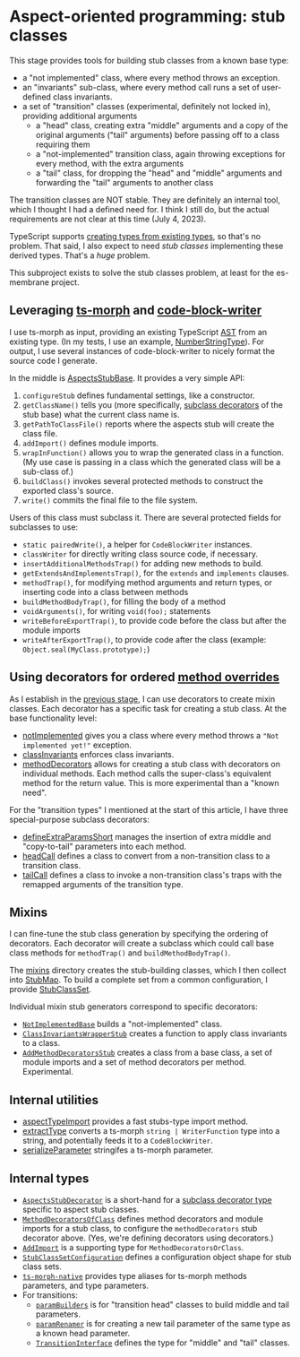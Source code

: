 # Aspect-oriented programming: stub classes

This stage provides tools for building stub classes from a known base type:

- a "not implemented" class, where every method throws an exception.
- an "invariants" sub-class, where every method call runs a set of user-defined class invariants.
- a set of "transition" classes (experimental, definitely not locked in), providing additional arguments
  - a "head" class, creating extra "middle" arguments and a copy of the original arguments ("tail" arguments) before passing off to a class requiring them
  - a "not-implemented" transition class, again throwing exceptions for every method, with the extra arguments
  - a "tail" class, for dropping the "head" and "middle" arguments and forwarding the "tail" arguments to another class

The transition classes are NOT stable.  They are definitely an internal tool, which I thought I had a defined need for.  I think I still do, but the actual requirements are not clear at this time (July 4, 2023).

TypeScript supports [creating types from existing types](https://www.typescriptlang.org/docs/handbook/2/types-from-types.html), so that's no problem.  That said, I also expect to need _stub classes_ implementing these derived types.  That's a _huge_ problem.

This subproject exists to solve the stub classes problem, at least for the es-membrane project.

## Leveraging [ts-morph](https://ts-morph.com) and [code-block-writer](https://github.com/dsherret/code-block-writer)

I use ts-morph as input, providing an existing TypeScript [AST](https://en.wikipedia.org/wiki/Abstract_syntax_tree) from an existing type.  (In my tests, I use an example, [NumberStringType](./fixtures/types/NumberStringType.d.mts)).  For output, I use several instances of code-block-writer to nicely format the source code I generate.

In the middle is [AspectsStubBase](./source/base/baseStub.mts).  It provides a very simple API:

1. `configureStub` defines fundamental settings, like a constructor.
2. `getClassName()` tells you (more specifically, [subclass decorators](../_02_mixin_decorators/) of the stub base) what the current class name is.
3. `getPathToClassFile()` reports where the aspects stub will create the class file.
4. `addImport()` defines module imports.
5. `wrapInFunction()` allows you to wrap the generated class in a function.  (My use case is passing in a class which the generated class will be a sub-class of.)
6. `buildClass()` invokes several protected methods to construct the exported class's source.
7. `write()` commits the final file to the file system.

Users of this class must subclass it.  There are several protected fields for subclasses to use:

- `static pairedWrite()`, a helper for `CodeBlockWriter` instances.
- `classWriter` for directly writing class source code, if necessary.
- `insertAdditionalMethodsTrap()` for adding new methods to build.
- `getExtendsAndImplementsTrap()`, for the `extends` and `implements` clauses.
- `methodTrap()`, for modifying method arguments and return types, or inserting code into a class between methods
- `buildMethodBodyTrap()`, for filling the body of a method
- `voidArguments()`, for writing `void(foo);` statements
- `writeBeforeExportTrap()`, to provide code before the class but after the module imports
- `writeAfterExportTrap()`, to provide code after the class (example: `Object.seal(MyClass.prototype);`)

## Using decorators for ordered [method overrides](https://www.typescriptlang.org/docs/handbook/2/classes.html#overriding-methods)

As I establish in the [previous stage](../_02_mixin_decorators/README.md), I can use decorators to create mixin classes.  Each decorator has a specific task for creating a stub class.  At the base functionality level:

- [notImplemented](./source/decorators/notImplemented.mts) gives you a class where every method throws a `"Not implemented yet!"` exception.
- [classInvariants](./source/decorators/classInvariants.mts) enforces class invariants.
- [methodDecorators](./source/decorators/methodDecorators.mts) allows for creating a stub class with decorators on individual methods.  Each method calls the super-class's equivalent method for the return value.  This is more experimental than a "known need".

For the "transition types" I mentioned at the start of this article, I have three special-purpose subclass decorators:

- [defineExtraParamsShort](./source/decorators/defineExtraParamsShort.mts) manages the insertion of extra middle and "copy-to-tail" parameters into each method.
- [headCall](./source/decorators/headCall.mts) defines a class to convert from a non-transition class to a transition class.
- [tailCall](./source/decorators/tailCall.mts) defines a class to invoke a non-transition class's traps with the remapped arguments of the transition type.

## Mixins

I can fine-tune the stub class generation by specifying the ordering of decorators.  Each decorator will create a subclass which could call base class methods for `methodTrap()` and `buildMethodBodyTrap()`.

The [mixins](./source/mixins) directory creates the stub-building classes, which I then collect into [StubMap](./source/StubMap.mts).  To build a complete set from a common configuration, I provide [StubClassSet](./source/StubClassSet.mts).

Individual mixin stub generators correspond to specific decorators:

- [`NotImplementedBase`](./source/mixins/NotImplementedBase.mts) builds a "not-implemented" class.
- [`ClassInvariantsWrapperStub`](./source/mixins/ClassInvariantsWrapperStub.mts) creates a function to apply class invariants to a class.
- [`AddMethodDecoratorsStub`](./source/mixins/AddMethodDecoratorsStub.mts) creates a class from a base class, a set of module imports and a set of method decorators per method.  Experimental.

## Internal utilities

- [aspectTypeImport](./source/utilities/aspectTypeImport.mts) provides a fast stubs-type import method.
- [extractType](./source/utilities/extractType.mts) converts a ts-morph `string | WriterFunction` type into a string, and potentially feeds it to a `CodeBlockWriter`.
- [serializeParameter](./source/utilities/serializeParameter.mts) stringifes a ts-morph parameter.

## Internal types

- [`AspectsStubDecorator`](./source/types/AspectsStubDecorator.d.mts) is a short-hand for a [subclass decorator type](../_02_mixin_decorators/source/types/SubclassDecorator.d.mts) specific to aspect stub classes.
- [`MethodDecoratorsOfClass`](./source/types/MethodDecoratorsOfClass.d.mts) defines method decorators and module imports for a stub class, to configure the `methodDecorators` stub decorator above.  (Yes, we're defining decorators using decorators.)
- [`AddImport`](./source/types/AddImport.d.mts) is a supporting type for `MethodDecoratorsOrClass`.
- [`StubClassSetConfiguration`](./source/types/StubClassSetConfiguration.d.mts) defines a configuration object shape for stub class sets.
- [`ts-morph-native`](./source/types/ts-morph-native.d.mts) provides type aliases for ts-morph methods parameters, and type parameters.
- For transitions:
  - [`paramBuilders`](./source/types/paramBuilders.d.mts) is for "transition head" classes to build middle and tail parameters.
  - [`paramRenamer`](./source/types/paramRenamer.d.mts) is for creating a new tail parameter of the same type as a known head parameter.
  - [`TransitionInterface`](./source/types/TransitionInterface.d.mts) defines the type for "middle" and "tail" classes.

